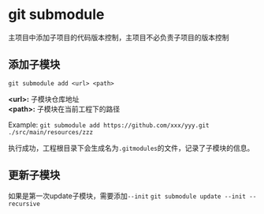 # git submodule

主项目中添加子项目的代码版本控制，主项目不必负责子项目的版本控制

## 添加子模块
`git submodule add <url> <path>`

**\<url\>:** 子模块仓库地址  
**\<path\>:** 子模块在当前工程下的路径

Example:
`git submodule add https://github.com/xxx/yyy.git ./src/main/resources/zzz`

执行成功，工程根目录下会生成名为`.gitmodules`的文件，记录了子模块的信息。

## 更新子模块
如果是第一次update子模块，需要添加`--init`
`git submodule update --init --recursive`